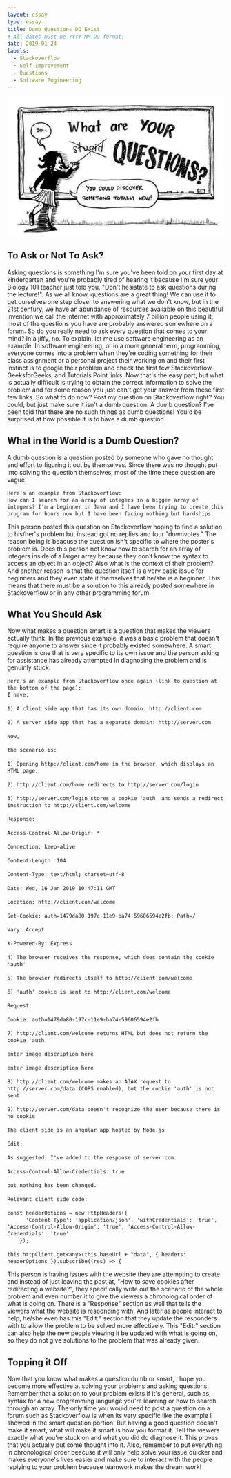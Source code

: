 ```yaml
---
layout: essay
type: essay
title: Dumb Questions DO Exist
# All dates must be YYYY-MM-DD format!
date: 2019-01-24
labels:
  - Stackoverflow
  - Self-Improvement
  - Questions
  - Software Engineering
---
```

<img class="ui medium right floated rounded image" src="../images/nostupidquestion.jpg">

## **To Ask or Not To Ask?**
Asking questions is something I'm sure you've been told on your first day at kindergarten and you're probably tired of hearing it because I'm sure your Biology 101 teacher just told you, "Don't hesistate to ask questions during the lecture!". As we all know, questions are a great thing! We can use it to get ourselves one step closer to answering what we don't know, but in the 21st century, we have an abundance of resources available on this beautiful invention we call the internet with approximately 7 billion people using it, most of the questions you have are probably answered somewhere on a forum. So do you really need to ask every question that comes to your mind? In a jiffy, no. To explain, let me use software engineering as an example. In software engineering, or in a more general term, programming, everyone comes into a problem when they're coding something for their class assignment or a personal project their working on and their first instinct is to google their problem and check the first few Stackoverflow, GeeksforGeeks, and Tutorials Point links. Now that's the easy part, but what is actually difficult is trying to obtain the correct information to solve the problem and for some reason you just can't get your answer from these first few links. So what to do now? Post my question on Stackoverflow right? You could, but just make sure it isn't a dumb question. A dumb question? I've been told that there are no such things as dumb questions! You'd be surprised at how possible it is to have a dumb question.

## **What in the World is a Dumb Question?**
A dumb question is a question posted by someone who gave no thought and effort to figuring it out by themselves. Since there was no thought put into solving the question themselves, most of the time these question are vague. 
```
Here's an example from Stackoverflow: 
How can I search for an array of integers in a bigger array of integers? I'm a beginner in Java and I have been trying to create this program for hours now but I have been facing nothing but hardships.
```
This person posted this question on Stackoverflow hoping to find a solution to his/her's problem but instead got no replies and four "downvotes." The reason being is beacuse the question isn't specific to where the poster's problem is. Does this person not know how to search for an array of integers inside of a larger array because they don't know the syntax to access an object in an object? Also what is the context of their problem? And another reason is that the question itself is a very basic issue for beginners and they even state it themselves that he/she is a beginner. This means that there must be a solution to this already posted somewhere in Stackoverflow or in any other programming forum.

## **What You Should Ask**
Now what makes a question smart is a question that makes the viewers actually think. In the previous example, it was a basic problem that doesn't require anyone to answer since it probably existed somewhere. A smart question is one that is very specific to its own issue and the person asking for assistance has already attempted in diagnosing the problem and is genuinly stuck.
```
Here's an example from Stackoverflow once again (link to question at the bottom of the page):
I have:

1) A client side app that has its own domain: http://client.com

2) A server side app that has a separate domain: http://server.com

Now,

the scenario is:

1) Opening http://client.com/home in the browser, which displays an HTML page.

2) http://client.com/home redirects to http://server.com/login

3) http://server.com/login stores a cookie 'auth' and sends a redirect instruction to http://client.com/welcome

Response:

Access-Control-Allow-Origin: *

Connection: keep-alive

Content-Length: 104

Content-Type: text/html; charset=utf-8

Date: Wed, 16 Jan 2019 10:47:11 GMT

Location: http://client.com/welcome

Set-Cookie: auth=1479da80-197c-11e9-ba74-59606594e2fb; Path=/

Vary: Accept

X-Powered-By: Express

4) The browser receives the response, which does contain the cookie 'auth'

5) The browser redirects itself to http://client.com/welcome

6) 'auth' cookie is sent to http://client.com/welcome

Request:

Cookie: auth=1479da80-197c-11e9-ba74-59606594e2fb

7) http://client.com/welcome returns HTML but does not return the cookie 'auth'

enter image description here

enter image description here

8) http://client.com/welcome makes an AJAX request to http://server.com/data (CORS enabled), but the cookie 'auth' is not sent

9) http://server.com/data doesn't recognize the user because there is no cookie

The client side is an angular app hosted by Node.js

Edit:

As suggested, I've added to the response of server.com:

Access-Control-Allow-Credentials: true

but nothing has been changed.

Relevant client side code:

const headerOptions = new HttpHeaders({
      'Content-Type': 'application/json', 'withCredentials': 'true', 'Access-Control-Allow-Origin': 'true', 'Access-Control-Allow-Credentials': 'true'
    });

this.httpClient.get<any>(this.baseUrl + "data", { headers: headerOptions }).subscribe((res) => {
```
This person is having issues with the website they are attempting to create and instead of just leaving the post at, "How to save cookies after redirecting a website?", they specifically write out the scenario of the whole problem and even number it to give the viewers a chronological order of what is going on. There is a "Response" section as well that tells the viewers what the website is responding with. And later as people interact to help, he/she even has this "Edit:" section that they update the responders with to allow the problem to be solved more effectively. This "Edit:" section can also help the new people viewing it be updated with what is going on, so they do not give solutions to the problem that was already given. 

## **Topping it Off**
Now that you know what makes a question dumb or smart, I hope you become more effective at solving your problems and asking questions. Remember that a solution to your problem exists if it's general, such as, syntax for a new programming language you're learning or how to search through an array. The only time you would need to post a question on a forum such as Stackoverflow is when its very specific like the example I showed in the smart question portion. But having a good question doesn't make it smart, what will make it smart is how you format it. Tell the viewers exactly what you're stuck on and what you did do diagnose it. This proves that you actually put some thought into it. Also, remember to put everything in chronological order beacuse it will only help solve your issue quicker and makes everyone's lives easier and make sure to interact with the people replying to your problem because teamwork makes the dream work!
